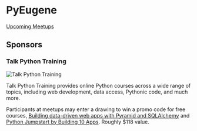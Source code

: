 # PyEugene

[Upcoming Meetups](https://www.meetup.com/pyeugene/)

## Sponsors

### Talk Python Training

![Talk Python Training](https://pyeugene.org/static/talk-python-training-logo-400x400.png)

Talk Python Training provides online Python courses across a wide range of topics, including web development, data access, Pythonic code, and much more.

Participants at meetups may enter a drawing to win a promo code for free courses, [Building data-driven web apps with Pyramid and SQLAlchemy](https://training.talkpython.fm/courses/explore_pyramid/building-data-driven-web-applications-in-python-with-pyramid-sqlalchemy-and-bootstrap) and [Python Jumpstart by Building 10 Apps](https://training.talkpython.fm/courses/details/python-language-jumpstart-building-10-apps). Roughly $118 value.